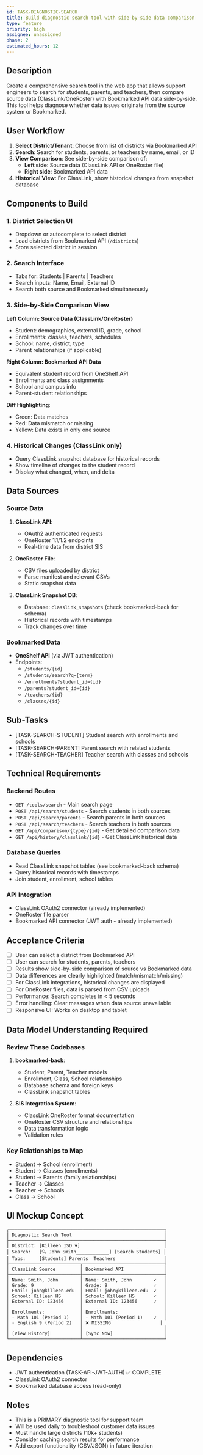 ```yaml
---
id: TASK-DIAGNOSTIC-SEARCH
title: Build diagnostic search tool with side-by-side data comparison
type: feature
priority: high
assignee: unassigned
phase: 2
estimated_hours: 12
---
```


## Description
Create a comprehensive search tool in the web app that allows support engineers to search for students, parents, and teachers, then compare source data (ClassLink/OneRoster) with Bookmarked API data side-by-side. This tool helps diagnose whether data issues originate from the source system or Bookmarked.

## User Workflow
1. **Select District/Tenant**: Choose from list of districts via Bookmarked API
2. **Search**: Search for students, parents, or teachers by name, email, or ID
3. **View Comparison**: See side-by-side comparison of:
   - **Left side**: Source data (ClassLink API or OneRoster file)
   - **Right side**: Bookmarked API data
4. **Historical View**: For ClassLink, show historical changes from snapshot database

## Components to Build

### 1. District Selection UI
- Dropdown or autocomplete to select district
- Load districts from Bookmarked API (`/districts`)
- Store selected district in session

### 2. Search Interface
- Tabs for: Students | Parents | Teachers
- Search inputs: Name, Email, External ID
- Search both source and Bookmarked simultaneously

### 3. Side-by-Side Comparison View
**Left Column: Source Data (ClassLink/OneRoster)**
- Student: demographics, external ID, grade, school
- Enrollments: classes, teachers, schedules
- School: name, district, type
- Parent relationships (if applicable)

**Right Column: Bookmarked API Data**
- Equivalent student record from OneShelf API
- Enrollments and class assignments
- School and campus info
- Parent-student relationships

**Diff Highlighting**:
- Green: Data matches
- Red: Data mismatch or missing
- Yellow: Data exists in only one source

### 4. Historical Changes (ClassLink only)
- Query ClassLink snapshot database for historical records
- Show timeline of changes to the student record
- Display what changed, when, and delta

## Data Sources

### Source Data
1. **ClassLink API**:
   - OAuth2 authenticated requests
   - OneRoster 1.1/1.2 endpoints
   - Real-time data from district SIS

2. **OneRoster File**:
   - CSV files uploaded by district
   - Parse manifest and relevant CSVs
   - Static snapshot data

3. **ClassLink Snapshot DB**:
   - Database: `classlink_snapshots` (check bookmarked-back for schema)
   - Historical records with timestamps
   - Track changes over time

### Bookmarked Data
- **OneShelf API** (via JWT authentication)
- Endpoints:
  - `/students/{id}`
  - `/students/search?q={term}`
  - `/enrollments?student_id={id}`
  - `/parents?student_id={id}`
  - `/teachers/{id}`
  - `/classes/{id}`

## Sub-Tasks
- [TASK-SEARCH-STUDENT] Student search with enrollments and schools
- [TASK-SEARCH-PARENT] Parent search with related students
- [TASK-SEARCH-TEACHER] Teacher search with classes and schools

## Technical Requirements

### Backend Routes
- `GET /tools/search` - Main search page
- `POST /api/search/students` - Search students in both sources
- `POST /api/search/parents` - Search parents in both sources
- `POST /api/search/teachers` - Search teachers in both sources
- `GET /api/comparison/{type}/{id}` - Get detailed comparison data
- `GET /api/history/classlink/{id}` - Get ClassLink historical data

### Database Queries
- Read ClassLink snapshot tables (see bookmarked-back schema)
- Query historical records with timestamps
- Join student, enrollment, school tables

### API Integration
- ClassLink OAuth2 connector (already implemented)
- OneRoster file parser
- Bookmarked API connector (JWT auth - already implemented)

## Acceptance Criteria
- [ ] User can select a district from Bookmarked API
- [ ] User can search for students, parents, teachers
- [ ] Results show side-by-side comparison of source vs Bookmarked data
- [ ] Data differences are clearly highlighted (match/mismatch/missing)
- [ ] For ClassLink integrations, historical changes are displayed
- [ ] For OneRoster files, data is parsed from CSV uploads
- [ ] Performance: Search completes in < 5 seconds
- [ ] Error handling: Clear messages when data source unavailable
- [ ] Responsive UI: Works on desktop and tablet

## Data Model Understanding Required

### Review These Codebases
1. **bookmarked-back**:
   - Student, Parent, Teacher models
   - Enrollment, Class, School relationships
   - Database schema and foreign keys
   - ClassLink snapshot tables

2. **SIS Integration System**:
   - ClassLink OneRoster format documentation
   - OneRoster CSV structure and relationships
   - Data transformation logic
   - Validation rules

### Key Relationships to Map
- Student → School (enrollment)
- Student → Classes (enrollments)
- Student → Parents (family relationships)
- Teacher → Classes
- Teacher → Schools
- Class → School

## UI Mockup Concept
```
┌─────────────────────────────────────────────────────────┐
│ Diagnostic Search Tool                                  │
├─────────────────────────────────────────────────────────┤
│ District: [Killeen ISD ▼]                               │
│ Search:   [🔍 John Smith____________] [Search Students] │
│ Tabs:     [Students] Parents  Teachers                  │
├──────────────────────────┬──────────────────────────────┤
│ ClassLink Source         │ Bookmarked API               │
├──────────────────────────┼──────────────────────────────┤
│ Name: Smith, John        │ Name: Smith, John        ✓   │
│ Grade: 9                 │ Grade: 9                 ✓   │
│ Email: john@killeen.edu  │ Email: john@killeen.edu  ✓   │
│ School: Killeen HS       │ School: Killeen HS       ✓   │
│ External ID: 123456      │ External ID: 123456      ✓   │
│                          │                              │
│ Enrollments:             │ Enrollments:                 │
│ - Math 101 (Period 1)    │ - Math 101 (Period 1)    ✓   │
│ - English 9 (Period 2)   │ ❌ MISSING                  │
│                          │                              │
│ [View History]           │ [Sync Now]                   │
└──────────────────────────┴──────────────────────────────┘
```

## Dependencies
- JWT authentication (TASK-API-JWT-AUTH) ✅ COMPLETE
- ClassLink OAuth2 connector
- Bookmarked database access (read-only)

## Notes
- This is a PRIMARY diagnostic tool for support team
- Will be used daily to troubleshoot customer data issues
- Must handle large districts (10k+ students)
- Consider caching search results for performance
- Add export functionality (CSV/JSON) in future iteration

